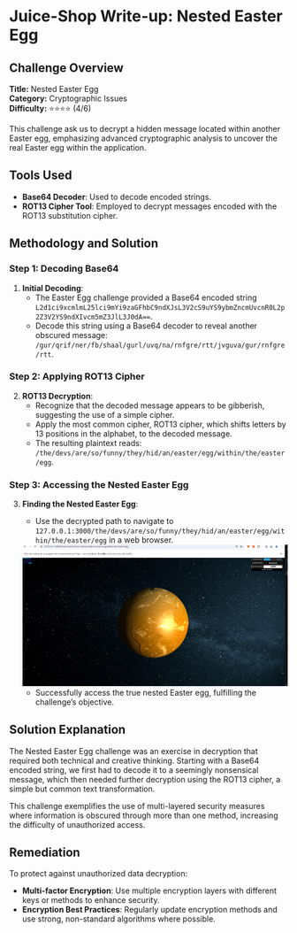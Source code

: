 # Juice-Shop Write-up: Nested Easter Egg

## Challenge Overview

**Title:** Nested Easter Egg  
**Category:** Cryptographic Issues  
**Difficulty:** ⭐⭐⭐⭐ (4/6)

This challenge ask us to decrypt a hidden message located within another Easter egg, emphasizing advanced cryptographic analysis to uncover the real Easter egg within the application.

## Tools Used

- **Base64 Decoder**: Used to decode encoded strings.
- **ROT13 Cipher Tool**: Employed to decrypt messages encoded with the ROT13 substitution cipher.

## Methodology and Solution

### Step 1: Decoding Base64

1. **Initial Decoding**:
   - The Easter Egg challenge provided a Base64 encoded string `L2d1ci9xcmlmL25lci9mYi9zaGFhbC9ndXJsL3V2cS9uYS9ybmZncmUvcnR0L2p2Z3V2YS9ndXIvcm5mZ3JlL3J0dA==`.
   - Decode this string using a Base64 decoder to reveal another obscured message: `/gur/qrif/ner/fb/shaal/gurl/uvq/na/rnfgre/rtt/jvguva/gur/rnfgre/rtt`.

### Step 2: Applying ROT13 Cipher

2. **ROT13 Decryption**:
   - Recognize that the decoded message appears to be gibberish, suggesting the use of a simple cipher.
   - Apply the most common cipher, ROT13 cipher, which shifts letters by 13 positions in the alphabet, to the decoded message.
   - The resulting plaintext reads: `/the/devs/are/so/funny/they/hid/an/easter/egg/within/the/easter/egg`.

### Step 3: Accessing the Nested Easter Egg

3. **Finding the Nested Easter Egg**:
   - Use the decrypted path to navigate to `127.0.0.1:3000/the/devs/are/so/funny/they/hid/an/easter/egg/within/the/easter/egg` in a web browser.

   <img src="../assets/difficulty4/nested_easter_egg_1.png" alt="nested easter egg" width="500px">

   - Successfully access the true nested Easter egg, fulfilling the challenge’s objective.

## Solution Explanation

The Nested Easter Egg challenge was an exercise in decryption that required both technical and creative thinking. Starting with a Base64 encoded string, we first had to decode it to a seemingly nonsensical message, which then needed further decryption using the ROT13 cipher, a simple but common text transformation.

This challenge exemplifies the use of multi-layered security measures where information is obscured through more than one method, increasing the difficulty of unauthorized access. 

## Remediation

To protect against unauthorized data decryption:
- **Multi-factor Encryption**: Use multiple encryption layers with different keys or methods to enhance security.
- **Encryption Best Practices**: Regularly update encryption methods and use strong, non-standard algorithms where possible.
